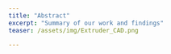 ```yaml
---
title: "Abstract"
excerpt: "Summary of our work and findings"
teaser: /assets/img/Extruder_CAD.png

---
```


